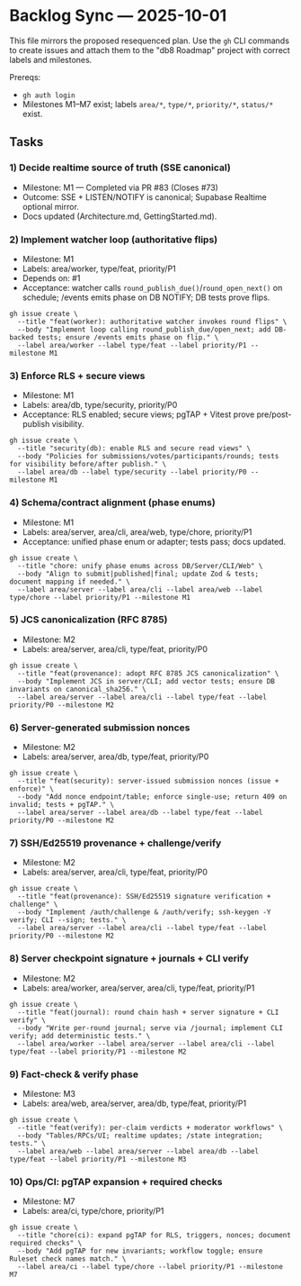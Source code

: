 # Backlog Sync — 2025-10-01

This file mirrors the proposed resequenced plan. Use the `gh` CLI commands to create issues and attach them to the "db8 Roadmap" project with correct labels and milestones.

Prereqs:

- `gh auth login`
- Milestones M1–M7 exist; labels `area/*`, `type/*`, `priority/*`, `status/*` exist.

## Tasks

### 1) Decide realtime source of truth (SSE canonical)

- Milestone: M1 — Completed via PR #83 (Closes #73)
- Outcome: SSE + LISTEN/NOTIFY is canonical; Supabase Realtime optional mirror.
- Docs updated (Architecture.md, GettingStarted.md).

### 2) Implement watcher loop (authoritative flips)

- Milestone: M1
- Labels: area/worker, type/feat, priority/P1
- Depends on: #1
- Acceptance: watcher calls `round_publish_due()`/`round_open_next()` on schedule; /events emits phase on DB NOTIFY; DB tests prove flips.

```
gh issue create \
  --title "feat(worker): authoritative watcher invokes round flips" \
  --body "Implement loop calling round_publish_due/open_next; add DB-backed tests; ensure /events emits phase on flip." \
  --label area/worker --label type/feat --label priority/P1 --milestone M1
```

### 3) Enforce RLS + secure views

- Milestone: M1
- Labels: area/db, type/security, priority/P0
- Acceptance: RLS enabled; secure views; pgTAP + Vitest prove pre/post-publish visibility.

```
gh issue create \
  --title "security(db): enable RLS and secure read views" \
  --body "Policies for submissions/votes/participants/rounds; tests for visibility before/after publish." \
  --label area/db --label type/security --label priority/P0 --milestone M1
```

### 4) Schema/contract alignment (phase enums)

- Milestone: M1
- Labels: area/server, area/cli, area/web, type/chore, priority/P1
- Acceptance: unified phase enum or adapter; tests pass; docs updated.

```
gh issue create \
  --title "chore: unify phase enums across DB/Server/CLI/Web" \
  --body "Align to submit|published|final; update Zod & tests; document mapping if needed." \
  --label area/server --label area/cli --label area/web --label type/chore --label priority/P1 --milestone M1
```

### 5) JCS canonicalization (RFC 8785)

- Milestone: M2
- Labels: area/server, area/cli, type/feat, priority/P0

```
gh issue create \
  --title "feat(provenance): adopt RFC 8785 JCS canonicalization" \
  --body "Implement JCS in server/CLI; add vector tests; ensure DB invariants on canonical_sha256." \
  --label area/server --label area/cli --label type/feat --label priority/P0 --milestone M2
```

### 6) Server-generated submission nonces

- Milestone: M2
- Labels: area/server, area/db, type/feat, priority/P0

```
gh issue create \
  --title "feat(security): server-issued submission nonces (issue + enforce)" \
  --body "Add nonce endpoint/table; enforce single-use; return 409 on invalid; tests + pgTAP." \
  --label area/server --label area/db --label type/feat --label priority/P0 --milestone M2
```

### 7) SSH/Ed25519 provenance + challenge/verify

- Milestone: M2
- Labels: area/server, area/cli, type/feat, priority/P0

```
gh issue create \
  --title "feat(provenance): SSH/Ed25519 signature verification + challenge" \
  --body "Implement /auth/challenge & /auth/verify; ssh-keygen -Y verify; CLI --sign; tests." \
  --label area/server --label area/cli --label type/feat --label priority/P0 --milestone M2
```

### 8) Server checkpoint signature + journals + CLI verify

- Milestone: M2
- Labels: area/worker, area/server, area/cli, type/feat, priority/P1

```
gh issue create \
  --title "feat(journal): round chain hash + server signature + CLI verify" \
  --body "Write per-round journal; serve via /journal; implement CLI verify; add deterministic tests." \
  --label area/worker --label area/server --label area/cli --label type/feat --label priority/P1 --milestone M2
```

### 9) Fact-check & verify phase

- Milestone: M3
- Labels: area/web, area/server, area/db, type/feat, priority/P1

```
gh issue create \
  --title "feat(verify): per-claim verdicts + moderator workflows" \
  --body "Tables/RPCs/UI; realtime updates; /state integration; tests." \
  --label area/web --label area/server --label area/db --label type/feat --label priority/P1 --milestone M3
```

### 10) Ops/CI: pgTAP expansion + required checks

- Milestone: M7
- Labels: area/ci, type/chore, priority/P1

```
gh issue create \
  --title "chore(ci): expand pgTAP for RLS, triggers, nonces; document required checks" \
  --body "Add pgTAP for new invariants; workflow toggle; ensure Ruleset check names match." \
  --label area/ci --label type/chore --label priority/P1 --milestone M7
```
